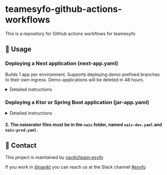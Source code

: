 # teamesyfo-github-actions-workflows

This is a repository for GitHub actions workflows for teamesyfo

## 🚀 Usage

### Deploying a Next application (next-app.yaml)

Builds 1 app per environment. Supports deploying demo-prefixed branches to their own ingress. Demo-applications will be deleted in 48 hours.

<details>
<summary>Detailed instructions</summary>
Add a new github workflow `deploy-app.yaml` with the following:

```yaml
name: Build & Deploy
on: push

jobs:
  next-app:
    uses: navikt/teamesyfo-github-actions-workflows/.github/workflows/next-app.yaml@main
    secrets: inherit
    with:
      app: REPLACE_ME
      base-path: REPLACE_ME
```

#### **Important:**

This reusable workflows make the following assumptions:

1. There is a `Dockerfile` on root

   This dockerfile NEEDS to accept the argument `ENV` (`ARG ENV`) and copy the following: `COPY nais/envs/.env.$ENV /app/.env.production`

2. The naiserator files must be in the `nais` folder, named `nais-dev.yaml`, `nais-demo.yaml` and `nais-prod.yaml`.

   The `nais.demo.yaml` needs to be parameterized with the following:

   ```yaml
   apiVersion: 'nais.io/v1alpha1'
   kind: 'Application'
   metadata:
     name: {{appname}}-demo
     namespace: team-esyfo
     labels:
       team: team-esyfo
       branchState: {{branchState}}
   spec:
     image: {{image}}
     port: 3000
     ingresses:
       - {{ingress}}
     replicas:
       min: {{replicas}}
       max: {{replicas}}
   ```

   This is to support deploying branches to their own ingress.

3. There needs to be a `nais/envs` folder with the following files: `.env.dev`, `.env.demo`, `.env.prod`. These envs will be available both during build and runtime.

   Note: Normal runtime-only (e.g. backend-only) envs can still be added in the nais.yaml.
   </details>

### Deploying a Ktor or Spring Boot application (jar-app.yaml)
<details>
<summary>Detailed instructions</summary>

#### 1. Add a new github workflow `deploy-app.yaml` with the following:

```yaml
name: Build & Deploy
on: push

jobs:
   jar-app:
      uses: navikt/teamesyfo-github-actions-workflows/.github/workflows/jar-app.yaml@main
      secrets: inherit
      with:
         app: REPLACE_ME
```
</details>

#### 2. The naiserator files must be in the `nais` folder, named `nais-dev.yaml` and `nais-prod.yaml`.

## 👥 Contact

This project is maintained by [navikt/team-esyfo](CODEOWNERS)

If you work in [@navikt](https://github.com/navikt) you can reach us at the Slack
channel [#esyfo](https://nav-it.slack.com/archives/C012X796B4L)
